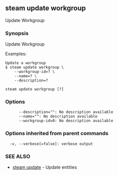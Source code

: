 ## steam update workgroup

Update Workgroup

### Synopsis


Update Workgroup

Examples:

    Update a workgroup
    $ steam update workgroup \
        --workgroup-id=? \
        --name=? \
        --description=?

```
steam update workgroup [?]
```

### Options

```
      --description="": No description available
      --name="": No description available
      --workgroup-id=0: No description available
```

### Options inherited from parent commands

```
  -v, --verbose[=false]: verbose output
```

### SEE ALSO
* [steam update](steam_update.md)	 - Update entities

